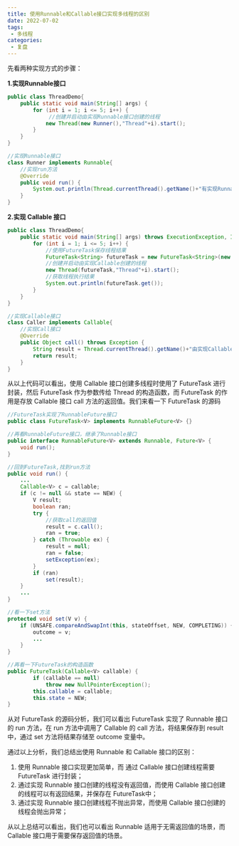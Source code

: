 ```yaml
---
title: 使用Runnable和Callable接口实现多线程的区别
date: 2022-07-02
tags:
 - 多线程
categories:
 - 复盘
---
```


先看两种实现方式的步骤：

**1.实现Runnable接口**

```java
public class ThreadDemo{
    public static void main(String[] args) {
        for (int i = 1; i <= 5; i++) {
             //创建并启动由实现Runnable接口创建的线程
            new Thread(new Runner(),"Thread"+i).start();
        }
    }
}

//实现Runnable接口
class Runner implements Runnable{
    //实现run方法
    @Override
    public void run() {
        System.out.println(Thread.currentThread().getName()+"有实现Runnable接口创建");
    }
}
```

**2.实现 Callable 接口**

```java
public class ThreadDemo{
    public static void main(String[] args) throws ExecutionException, InterruptedException {
        for (int i = 1; i <= 5; i++) {
            //使用FutureTask保存线程结果
            FutureTask<String> futureTask = new FutureTask<String>(new Caller());
            //创建并启动由实现Callable创建的线程
            new Thread(futureTask,"Thread"+i).start();
            //获取线程执行结果
            System.out.println(futureTask.get());
        }
    }
}

//实现Callable接口
class Caller implements Callable{
    //实现Call接口
    @Override
    public Object call() throws Exception {
        String result = Thread.currentThread().getName()+"由实现Callable接口创建";
        return result;
    }
}
```

从以上代码可以看出，使用 Callable 接口创建多线程时使用了 FutureTask 进行封装，然后 FutureTask 作为参数传给 Thread 的构造函数，而 FutureTask 的作用是存放 Callable 接口 call 方法的返回值。我们来看一下 FutureTask 的源码

```java
//FutureTask实现了RunnableFuture接口
public class FutureTask<V> implements RunnableFuture<V> {}

//再看RunnableFuture接口，继承了Runnable接口
public interface RunnableFuture<V> extends Runnable, Future<V> {
    void run();
}

//回到FutureTask,找到run方法
public void run() {
    ...
    Callable<V> c = callable;
    if (c != null && state == NEW) {
        V result;
        boolean ran;
        try {
            //获取call的返回值
            result = c.call();
            ran = true;
        } catch (Throwable ex) {
            result = null;
            ran = false;
            setException(ex);
        }
        if (ran)
            set(result);
    }
    ...
}

//看一下set方法
protected void set(V v) {
    if (UNSAFE.compareAndSwapInt(this, stateOffset, NEW, COMPLETING)) {
        outcome = v;
        ...
    }
}

//再看一下FutureTask的构造函数
public FutureTask(Callable<V> callable) {
        if (callable == null)
            throw new NullPointerException();
        this.callable = callable;
        this.state = NEW;
}
```

从对 FutureTask 的源码分析，我们可以看出 FutureTask 实现了 Runnable 接口的 run 方法，在 run 方法中调用了 Callable 的 call 方法，将结果保存到 result 中，通过 set 方法将结果存储至 outcome 变量中。

通过以上分析，我们总结出使用 Runnable 和 Callable 接口的区别：

1. 使用 Runnable 接口实现更加简单，而 通过 Callable 接口创建线程需要 FutureTask 进行封装；
2. 通过实现 Runnable 接口创建的线程没有返回值，而使用 Callable 接口创建的线程可以有返回结果，并保存在 FutureTask中；
3. 通过实现 Runnable 接口创建线程不抛出异常，而使用 Callable 接口创建的线程会抛出异常；

从以上总结可以看出，我们也可以看出 Runnable 适用于无需返回值的场景，而 Callable 接口用于需要保存返回值的场景。

